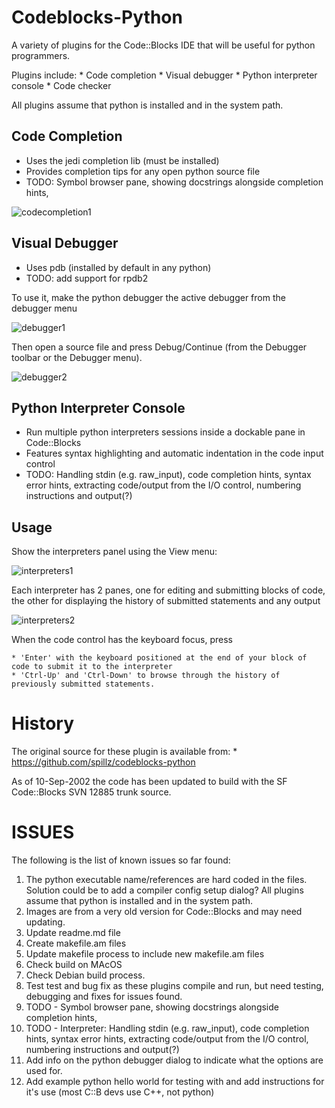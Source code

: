 # Codeblocks-Python

A variety of plugins for the Code::Blocks IDE that will be useful for python programmers. 

Plugins include:
    * Code completion
    * Visual debugger
    * Python interpreter console
    * Code checker

All plugins assume that python is installed and in the system path.

## Code Completion

* Uses the jedi completion lib (must be installed)
* Provides completion tips for any open python source file
* TODO: Symbol browser pane, showing docstrings alongside completion hints,

![codecompletion1](/screenshots/codecompletion1.png "codecompletion1")

## Visual Debugger

* Uses pdb (installed by default in any python)
* TODO: add support for rpdb2

To use it, make the python debugger the active debugger from the debugger menu

![debugger1](/screenshots/debugger1.png "debugger1")

Then open a source file and press Debug/Continue (from the Debugger toolbar or the Debugger menu).

![debugger2](/screenshots/debugger2.png "debugger2")

## Python Interpreter Console

* Run multiple python interpreters sessions inside a dockable pane in Code::Blocks
* Features syntax highlighting and automatic indentation in the code input control
* TODO: Handling stdin (e.g. raw_input), code completion hints, syntax error hints,
  extracting code/output from the I/O control, numbering instructions and output(?)

## Usage

Show the interpreters panel using the View menu:

![interpreters1](/screenshots/interpreters1.png "interpreters1")

Each interpreter has 2 panes, one for editing and submitting blocks of code, the other for displaying the history of submitted statements and any output

![interpreters2](/screenshots/interpreters2.png "interpreters2")

When the code control has the keyboard focus, press

    * 'Enter' with the keyboard positioned at the end of your block of code to submit it to the interpreter
    * 'Ctrl-Up' and 'Ctrl-Down' to browse through the history of previously submitted statements.


# History

The original source for these plugin is available from:
    * https://github.com/spillz/codeblocks-python

As of 10-Sep-2002 the code has been updated to build with the SF Code::Blocks SVN 12885 trunk source.

# ISSUES

The following is the list of known issues so far found:

1. The python executable name/references are hard coded in the files. Solution could be to add a compiler config setup dialog? All plugins assume that python is installed and in the system path.
2. Images are from a very old version for Code::Blocks and may need updating.
3. Update readme.md file
4. Create makefile.am files
5. Update makefile process to include new makefile.am files
6. Check build on MAcOS
7. Check Debian build process.
8. Test test and bug fix as these plugins compile and run, but need testing, debugging and fixes for issues found.
9. TODO - Symbol browser pane, showing docstrings alongside completion hints,
10. TODO - Interpreter: Handling stdin (e.g. raw_input), code completion hints, syntax error hints,
  extracting code/output from the I/O control, numbering instructions and output(?)
11. Add info on the python debugger dialog to indicate what the options are used for.
12. Add example python hello world for testing with and add instructions for it's use (most C::B devs use C++, not python)